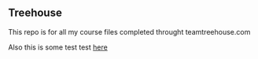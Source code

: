 ## Treehouse

This repo is for all my course files completed throught teamtreehouse.com

Also this is some test test [here](https://teamtreehouse.com)
